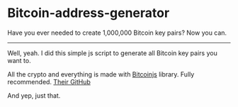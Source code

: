 # Bitcoin-address-generator
Have you ever needed to create 1,000,000 Bitcoin key pairs? Now you can.

<hr/>

Well, yeah. I did this simple js script to generate all Bitcoin key pairs you want to. 

All the crypto and everything is made with <a href="https://bitcoinjs.org/">Bitcoinjs</a> library. Fully recommended. <a href="https://github.com/bitcoinjs/bitcoinjs-lib/">Their GitHub</a>

And yep, just that. 
